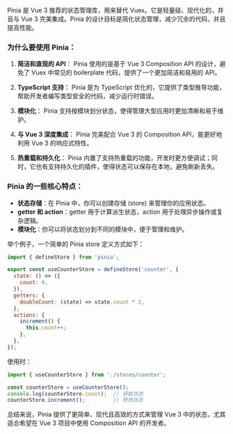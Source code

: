Pinia 是 Vue 3 推荐的状态管理库，用来替代 Vuex。它是轻量级、现代化的，并且与 Vue 3 完美集成。Pinia 的设计目标是简化状态管理，减少冗余的代码，并且提高性能。

### 为什么要使用 Pinia：

1. **简洁和直观的 API**： Pinia 使用的是基于 Vue 3 Composition API 的设计，避免了 Vuex 中常见的 boilerplate 代码，提供了一个更加简洁和易用的 API。
    
2. **TypeScript 支持**： Pinia 是为 TypeScript 优化的，它提供了类型推导功能，帮助开发者编写类型安全的代码，减少运行时错误。
    
3. **模块化**： Pinia 支持按模块划分状态，使得管理大型应用时更加清晰和易于维护。
    
4. **与 Vue 3 深度集成**： Pinia 完美配合 Vue 3 的 Composition API，能更好地利用 Vue 3 的响应式特性。
    
5. **热重载和持久化**： Pinia 内置了支持热重载的功能，开发时更方便调试；同时，它也有支持持久化的插件，使得状态可以保存在本地，避免刷新丢失。
    

### Pinia 的一些核心特点：

- **状态存储**：在 Pinia 中，你可以创建存储 (store) 来管理你的应用状态。
- **getter 和 action**：getter 用于计算派生状态，action 用于处理异步操作或复杂逻辑。
- **模块化**：你可以将状态划分到不同的模块中，便于管理和维护。

举个例子，一个简单的 Pinia store 定义方式如下：

```javascript
import { defineStore } from 'pinia';

export const useCounterStore = defineStore('counter', {
  state: () => ({
    count: 0,
  }),
  getters: {
    doubleCount: (state) => state.count * 2,
  },
  actions: {
    increment() {
      this.count++;
    },
  },
});
```

使用时：

```javascript
import { useCounterStore } from './stores/counter';

const counterStore = useCounterStore();
console.log(counterStore.count);  // 获取状态
counterStore.increment();         // 修改状态
```

总结来说，Pinia 提供了更简单、现代且高效的方式来管理 Vue 3 中的状态，尤其适合希望在 Vue 3 项目中使用 Composition API 的开发者。